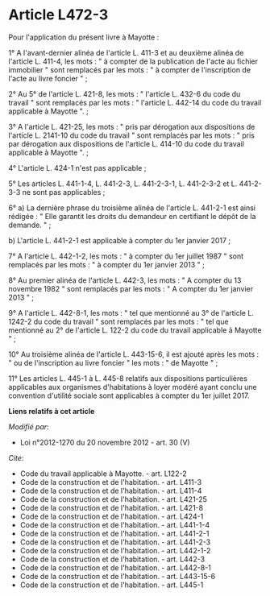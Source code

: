 # Article L472-3

Pour l'application du présent livre à Mayotte : 

1° A l'avant-dernier alinéa de l'article L. 411-3 et au deuxième alinéa de l'article L. 411-4, les mots : " à compter de la
publication de l'acte au fichier immobilier " sont remplacés par les mots : " à compter de l'inscription de l'acte au livre
foncier " ; 

2° Au 5° de l'article L. 421-8, les mots : " l'article L. 432-6 du code du travail " sont remplacés par les mots : "
l'article L. 442-14 du code du travail applicable à Mayotte ". ; 

3° A l'article L. 421-25, les mots : " pris par dérogation aux dispositions de l'article L. 2141-10 du code du travail " sont
remplacés par les mots : " pris par dérogation aux dispositions de l'article L. 414-10 du code du travail applicable à
Mayotte ". ; 

4° L'article L. 424-1 n'est pas applicable ; 

5° Les articles L. 441-1-4, L. 441-2-3, L. 441-2-3-1, L. 441-2-3-2 et L. 441-2-3-3 ne sont pas applicables ; 

6° a) La dernière phrase du troisième alinéa de l'article L. 441-2-1 est ainsi rédigée : " Elle garantit les droits du
demandeur en certifiant le dépôt de la demande. " ; 

b) L'article L. 441-2-1 est applicable à compter du 1er janvier 2017 ; 

7° A l'article L. 442-1-2, les mots : " à compter du 1er juillet 1987 " sont remplacés par les mots : " à compter du 1er
janvier 2013 " ; 

8° Au premier alinéa de l'article L. 442-3, les mots : " A compter du 13 novembre 1982 " sont remplacés par les mots : " A
compter du 1er janvier 2013 " ; 

9° A l'article L. 442-8-1, les mots : " tel que mentionné au 3° de l'article L. 1242-2 du code du travail " sont remplacés
par les mots : " tel que mentionné au 2° de l'article L. 122-2 du code du travail applicable à Mayotte " ; 

10° Au troisième alinéa de l'article L. 443-15-6, il est ajouté après les mots : " ou de l'inscription au livre foncier " les
mots : " de Mayotte " ; 

11° Les articles L. 445-1 à L. 445-8 relatifs aux dispositions particulières applicables aux organismes d'habitations à loyer
modéré ayant conclu une convention d'utilité sociale sont applicables à compter du 1er juillet 2017.

**Liens relatifs à cet article**

_Modifié par_:

  - Loi n°2012-1270 du 20 novembre 2012 - art. 30 (V)

_Cite_:

  - Code du travail applicable à Mayotte. - art. L122-2
  - Code de la construction et de l'habitation. - art. L411-3
  - Code de la construction et de l'habitation. - art. L411-4
  - Code de la construction et de l'habitation. - art. L421-25
  - Code de la construction et de l'habitation. - art. L421-8
  - Code de la construction et de l'habitation. - art. L424-1
  - Code de la construction et de l'habitation. - art. L441-1-4
  - Code de la construction et de l'habitation. - art. L441-2-1
  - Code de la construction et de l'habitation. - art. L441-2-3
  - Code de la construction et de l'habitation. - art. L442-1-2
  - Code de la construction et de l'habitation. - art. L442-3
  - Code de la construction et de l'habitation. - art. L442-8-1
  - Code de la construction et de l'habitation. - art. L443-15-6
  - Code de la construction et de l'habitation. - art. L445-1
